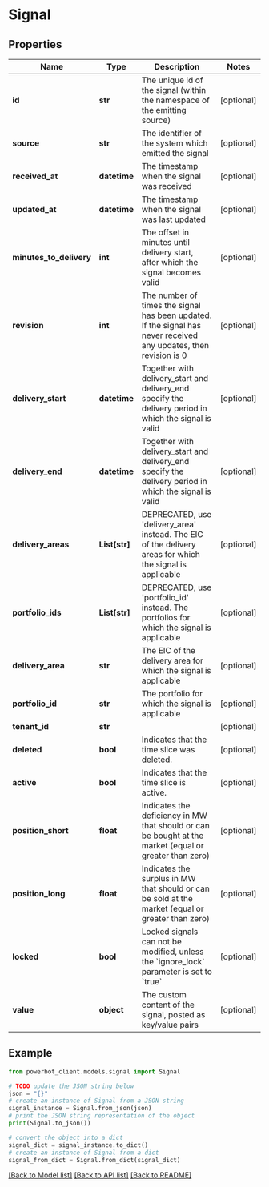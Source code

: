 # Signal


## Properties

Name | Type | Description | Notes
------------ | ------------- | ------------- | -------------
**id** | **str** | The unique id of the signal (within the namespace of the emitting source) | [optional] 
**source** | **str** | The identifier of the system which emitted the signal | [optional] 
**received_at** | **datetime** | The timestamp when the signal was received | [optional] 
**updated_at** | **datetime** | The timestamp when the signal was last updated | [optional] 
**minutes_to_delivery** | **int** | The offset in minutes until delivery start, after which the signal becomes valid | [optional] 
**revision** | **int** | The number of times the signal has been updated. If the signal has never received any updates, then revision is 0 | [optional] 
**delivery_start** | **datetime** | Together with delivery_start and delivery_end specify the delivery period in which the signal is valid | [optional] 
**delivery_end** | **datetime** | Together with delivery_start and delivery_end specify the delivery period in which the signal is valid | [optional] 
**delivery_areas** | **List[str]** | DEPRECATED, use &#39;delivery_area&#39; instead. The EIC of the delivery areas for which the signal is applicable | [optional] 
**portfolio_ids** | **List[str]** | DEPRECATED, use &#39;portfolio_id&#39; instead. The portfolios for which the signal is applicable | [optional] 
**delivery_area** | **str** | The EIC of the delivery area for which the signal is applicable | [optional] 
**portfolio_id** | **str** | The portfolio for which the signal is applicable | [optional] 
**tenant_id** | **str** |  | [optional] 
**deleted** | **bool** | Indicates that the time slice was deleted. | [optional] 
**active** | **bool** | Indicates that the time slice is active. | [optional] 
**position_short** | **float** | Indicates the deficiency in MW that should or can be bought at the market (equal or greater than zero) | [optional] 
**position_long** | **float** | Indicates the surplus in MW that should or can be sold at the market (equal or greater than zero) | [optional] 
**locked** | **bool** | Locked signals can not be modified, unless the &#x60;ignore_lock&#x60; parameter is set to &#x60;true&#x60; | [optional] 
**value** | **object** | The custom content of the signal, posted as key/value pairs | [optional] 

## Example

```python
from powerbot_client.models.signal import Signal

# TODO update the JSON string below
json = "{}"
# create an instance of Signal from a JSON string
signal_instance = Signal.from_json(json)
# print the JSON string representation of the object
print(Signal.to_json())

# convert the object into a dict
signal_dict = signal_instance.to_dict()
# create an instance of Signal from a dict
signal_from_dict = Signal.from_dict(signal_dict)
```
[[Back to Model list]](../README.md#documentation-for-models) [[Back to API list]](../README.md#documentation-for-api-endpoints) [[Back to README]](../README.md)


